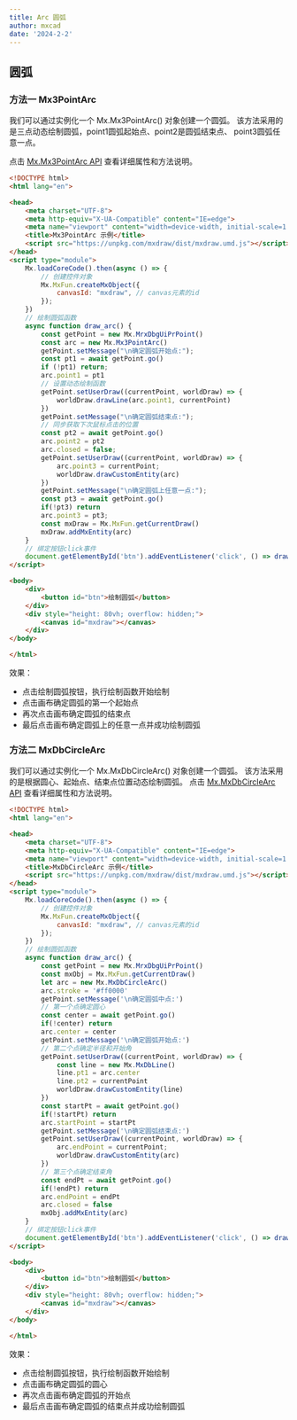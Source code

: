 ```yaml
---
title: Arc 圆弧
author: mxcad
date: '2024-2-2'
---
```


## 圆弧 

### 方法一 Mx3PointArc

我们可以通过实例化一个 Mx.Mx3PointArc() 对象创建一个圆弧。
该方法采用的是三点动态绘制圆弧，point1圆弧起始点、point2是圆弧结束点、 point3圆弧任意一点。

点击 [Mx.Mx3PointArc API](https://mxcad.github.io/mxdraw_api_docs/classes/Mx3PointArc.html) 查看详细属性和方法说明。

``` html
<!DOCTYPE html>
<html lang="en">

<head>
    <meta charset="UTF-8">
    <meta http-equiv="X-UA-Compatible" content="IE=edge">
    <meta name="viewport" content="width=device-width, initial-scale=1.0">
    <title>Mx3PointArc 示例</title>
    <script src="https://unpkg.com/mxdraw/dist/mxdraw.umd.js"></script>
</head>
<script type="module">
    Mx.loadCoreCode().then(async () => {
        // 创建控件对象
        Mx.MxFun.createMxObject({
            canvasId: "mxdraw", // canvas元素的id
        });
    })
    // 绘制圆弧函数
    async function draw_arc() {
        const getPoint = new Mx.MrxDbgUiPrPoint()
        const arc = new Mx.Mx3PointArc()
        getPoint.setMessage("\n确定圆弧开始点:");
        const pt1 = await getPoint.go()
        if (!pt1) return;
        arc.point1 = pt1
        // 设置动态绘制函数
        getPoint.setUserDraw((currentPoint, worldDraw) => {
            worldDraw.drawLine(arc.point1, currentPoint)
        })
        getPoint.setMessage("\n确定圆弧结束点:");
        // 同步获取下次鼠标点击的位置
        const pt2 = await getPoint.go()
        arc.point2 = pt2
        arc.closed = false;
        getPoint.setUserDraw((currentPoint, worldDraw) => {
            arc.point3 = currentPoint;
            worldDraw.drawCustomEntity(arc)
        })
        getPoint.setMessage("\n确定圆弧上任意一点:");
        const pt3 = await getPoint.go()
        if(!pt3) return
        arc.point3 = pt3;
        const mxDraw = Mx.MxFun.getCurrentDraw()
        mxDraw.addMxEntity(arc)
    }
    // 绑定按钮click事件
    document.getElementById('btn').addEventListener('click', () => draw_arc())
</script>

<body>
    <div>
        <button id="btn">绘制圆弧</button>
    </div>
    <div style="height: 80vh; overflow: hidden;">
        <canvas id="mxdraw"></canvas>
    </div>
</body>

</html>
```
效果：
* 点击绘制圆弧按钮，执行绘制函数开始绘制
* 点击画布确定圆弧的第一个起始点
* 再次点击画布确定圆弧的结束点
* 最后点击画布确定圆弧上的任意一点并成功绘制圆弧

<demo :url="$withBase('/samples/graph/Mx3PointArc.html')" />   

### 方法二 MxDbCircleArc

我们可以通过实例化一个 Mx.MxDbCircleArc() 对象创建一个圆弧。
该方法采用的是根据圆心、起始点、结束点位置动态绘制圆弧。
点击 [Mx.MxDbCircleArc API](https://mxcad.github.io/mxdraw_api_docs/classes/MxDbCircleArc.html) 查看详细属性和方法说明。
```html
<!DOCTYPE html>
<html lang="en">

<head>
    <meta charset="UTF-8">
    <meta http-equiv="X-UA-Compatible" content="IE=edge">
    <meta name="viewport" content="width=device-width, initial-scale=1.0">
    <title>MxDbCircleArc 示例</title>
    <script src="https://unpkg.com/mxdraw/dist/mxdraw.umd.js"></script>
</head>
<script type="module">
    Mx.loadCoreCode().then(async () => {
        // 创建控件对象
        Mx.MxFun.createMxObject({
            canvasId: "mxdraw", // canvas元素的id
        });
    })
    // 绘制圆弧函数
    async function draw_arc() {
        const getPoint = new Mx.MrxDbgUiPrPoint()
        const mxObj = Mx.MxFun.getCurrentDraw()
        let arc = new Mx.MxDbCircleArc()
        arc.stroke = '#ff0000'
        getPoint.setMessage('\n确定圆弧中点:')
        // 第一个点确定圆心
        const center = await getPoint.go()
        if(!center) return
        arc.center = center
        getPoint.setMessage('\n确定圆弧开始点:')
        // 第二个点确定半径和开始角
        getPoint.setUserDraw((currentPoint, worldDraw) => {
            const line = new Mx.MxDbLine()
            line.pt1 = arc.center
            line.pt2 = currentPoint
            worldDraw.drawCustomEntity(line)
        })
        const startPt = await getPoint.go()
        if(!startPt) return
        arc.startPoint = startPt
        getPoint.setMessage('\n确定圆弧结束点:')
        getPoint.setUserDraw((currentPoint, worldDraw) => {
            arc.endPoint = currentPoint;
            worldDraw.drawCustomEntity(arc)
        })
        // 第三个点确定结束角
        const endPt = await getPoint.go()
        if(!endPt) return
        arc.endPoint = endPt
        arc.closed = false
        mxObj.addMxEntity(arc)
    }
    // 绑定按钮click事件
    document.getElementById('btn').addEventListener('click', () => draw_arc())
</script>

<body>
    <div>
        <button id="btn">绘制圆弧</button>
    </div>
    <div style="height: 80vh; overflow: hidden;">
        <canvas id="mxdraw"></canvas>
    </div>
</body>

</html>
```
效果：
* 点击绘制圆弧按钮，执行绘制函数开始绘制
* 点击画布确定圆弧的圆心
* 再次点击画布确定圆弧的开始点
* 最后点击画布确定圆弧的结束点并成功绘制圆弧

<demo :url="$withBase('/samples/graph/MxDbCircleArc.html')" />   

